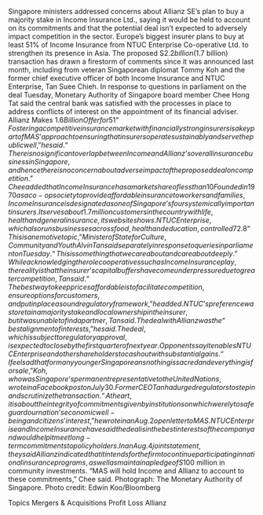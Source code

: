 Singapore ministers addressed concerns about Allianz SE’s plan to buy a majority stake in Income Insurance Ltd., saying it would be held to account on its commitments and that the potential deal isn’t expected to adversely impact competition in the sector.
Europe’s biggest insurer plans to buy at least 51% of Income Insurance from NTUC Enterprise Co-operative Ltd. to strengthen its presence in Asia. The proposed S$2.2 billion ($1.7 billion) transaction has drawn a firestorm of comments since it was announced last month, including from veteran Singaporean diplomat Tommy Koh and the former chief executive officer of both Income Insurance and NTUC Enterprise, Tan Suee Chieh.
In response to questions in parliament on the deal Tuesday, Monetary Authority of Singapore board member Chee Hong Tat said the central bank was satisfied with the processes in place to address conflicts of interest on the appointment of its financial adviser.
Allianz Makes $1.6 Billion Offer for 51% of Singapore’s Income Insurance
“Fostering a competitive insurance market with financially strong insurers is a key part of MAS’ approach to ensuring that insurers operate sustainably and serve the public well,” he said. “There is no significant overlap between Income and Allianz’s overall insurance business in Singapore, and hence there is no concern about adverse impact of the proposed deal on competition.”
Chee added that Income Insurance has a market share of less than 10% in both life and general insurance in Singapore, based on written premiums, and that it doesn’t always offer the lowest prices.
Founded in 1970 as a co-op society to provide affordable insurance to workers and families, Income Insurance is designated as one of Singapore’s four systemically important insurers. It serves about 1.7 million customers in the country with life, health and general insurance, its website shows. NTUC Enterprise, which also runs businesses across food, health and education, controlled 72.8% of the company as of the end of 2023.
“This is an emotive topic,” Minister of State for Culture, Community and Youth Alvin Tan said separately in response to queries in parliament on Tuesday. “This is something that we care about and care about deeply.”
While acknowledging the role cooperatives such as Income Insurance play, the reality is that the insurer’s capital buffers have come under pressure due to greater competition, Tan said.
“The best way to keep prices affordable is to facilitate competition, ensure options for customers, and put in place a sound regulatory framework,” he added.
NTUC’s preference was to retain a majority stake and local ownership in the insurer, but it was unable to find a partner, Tan said. The deal with Allianz was the “best alignment of interests,” he said.
The deal, which is subject to regulatory approval, is expected to close by the first quarter of next year.
Opponents say it enables NTUC Enterprise and other shareholders to cash out with substantial gains.
“I feel sad that for many younger Singaporeans nothing is sacred and everything is for sale,” Koh, who was Singapore’s permanent representative to the United Nations, wrote in a Facebook post on July 30.
Former CEO Tan had urged regulators to step in and scrutinize the transaction. “At heart, it is about the integrity of commitments given by institutions on which we rely to safeguard our nation’s economic well-being and citizens’ interest,” he wrote in an Aug. 2 open letter to MAS.
NTUC Enterprise and Income Insurance have said the deal is in the best interests of the company and would help it meet long-term commitments to policy holders. In an Aug. 4 joint statement, they said Allianz indicated that it intends for the firm to continue participating in national insurance programs, as well as maintain a pledge of S$100 million in community investments.
“MAS will hold Income and Allianz to account to these commitments,” Chee said.
Photograph: The Monetary Authority of Singapore. Photo credit: Edwin Koo/Bloomberg

Topics
Mergers & Acquisitions
Profit Loss
Allianz
